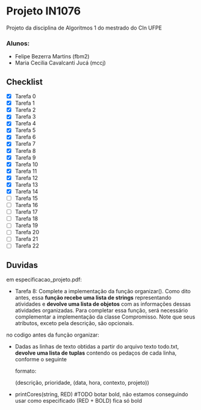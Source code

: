 # Projeto IN1076
Projeto da disciplina de Algoritmos 1 do mestrado do CIn UFPE
### Alunos:
- Felipe Bezerra Martins (fbm2)
- Maria Cecilia Cavalcanti Jucá (mccj)

## Checklist
- [x] Tarefa 0
- [x] Tarefa 1
- [x] Tarefa 2
- [x] Tarefa 3
- [x] Tarefa 4
- [x] Tarefa 5
- [x] Tarefa 6
- [x] Tarefa 7
- [x] Tarefa 8
- [x] Tarefa 9
- [x] Tarefa 10
- [x] Tarefa 11
- [x] Tarefa 12
- [x] Tarefa 13
- [x] Tarefa 14
- [ ] Tarefa 15
- [ ] Tarefa 16
- [ ] Tarefa 17
- [ ] Tarefa 18
- [ ] Tarefa 19
- [ ] Tarefa 20
- [ ] Tarefa 21
- [ ] Tarefa 22

## Duvidas

em especificacao_projeto.pdf:
- Tarefa 8: Complete a implementação da função organizar(). Como dito antes, essa **função recebe
uma lista de strings** representando atividades e **devolve uma lista de objetos** com as informações dessas
atividades organizadas. Para completar essa função, será necessário complementar a implementação
da classe Compromisso. Note que seus atributos, exceto pela descrição, são opcionais.

no codigo antes da função organizar:
- Dadas as linhas de texto obtidas a partir do arquivo texto todo.txt, **devolve
  uma lista de tuplas** contendo os pedaços de cada linha, conforme o seguinte
  
  formato:
  
  (descrição, prioridade, (data, hora, contexto, projeto))


- printCores(string, RED) #TODO botar bold, não estamos conseguindo usar como especificado (RED + BOLD) fica só bold


